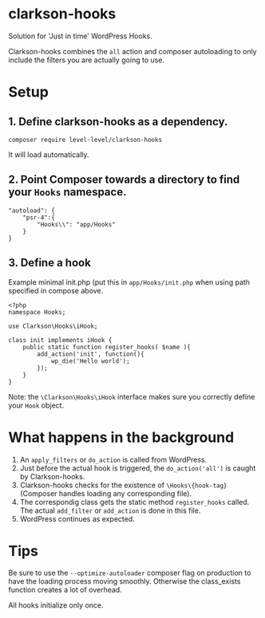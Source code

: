 # clarkson-hooks

Solution for 'Just in time' WordPress Hooks.

Clarkson-hooks combines the `all` action and composer autoloading to only include the filters you are actually going to use.

# Setup

## 1. Define clarkson-hooks as a dependency.
`composer require level-level/clarkson-hooks`

It will load automatically.

## 2. Point Composer towards a directory to find your `Hooks` namespace.

```
"autoload": {
    "psr-4":{
        "Hooks\\": "app/Hooks"
    }
}
```

## 3. Define a hook

Example minimal init.php (put this in `app/Hooks/init.php` when using path specified in compose above.

```
<?php
namespace Hooks;

use Clarkson\Hooks\iHook;

class init implements iHook {
    public static function register_hooks( $name ){
        add_action('init', function(){
            wp_die('Hello world');
        });
    }
}
```

Note: the `\Clarkson\Hooks\iHook` interface makes sure you correctly define your `Hook` object.

# What happens in the background

1. An `apply_filters` or `do_action` is called from WordPress.
2. Just before the actual hook is triggered, the `do_action('all')` is caught by Clarkson-hooks.
3. Clarkson-hooks checks for the existence of `\Hooks\{hook-tag}` (Composer handles loading any corresponding file).
4. The correspondig class gets the static method `register_hooks` called. The actual `add_filter` or `add_action` is done in this file.
5. WordPress continues as expected.

# Tips

Be sure to use the `--optimize-autoloader` composer flag on production to have the loading process moving smoothly. Otherwise the class_exists function creates a lot of overhead.

All hooks initialize only once.
